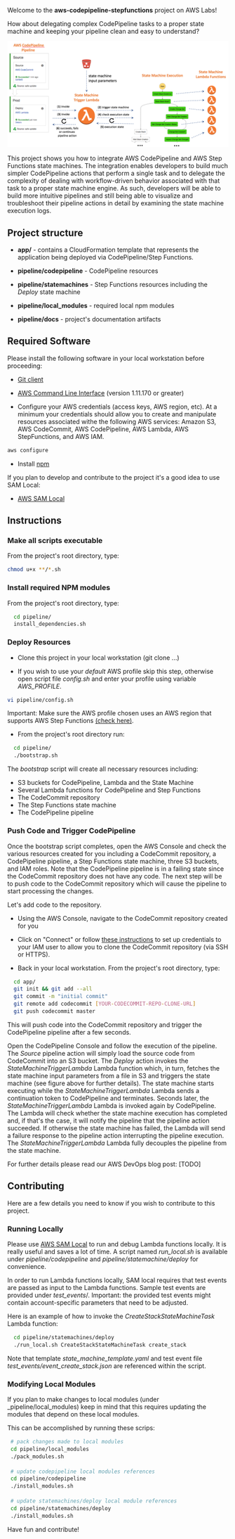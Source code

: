 
Welcome to the __aws-codepipeline-stepfunctions__ project on AWS Labs! 

How about delegating complex CodePipeline tasks to a proper state machine and keeping your pipeline clean and easy to understand? 

![approach-overview](pipeline/docs/codepipeline_statemachine.png)

This project shows you how to integrate AWS CodePipeline and AWS Step Functions state machines. The integration enables developers to build much simpler CodePipeline actions that perform a single task and to delegate the complexity of dealing with workflow-driven behavior associated with that task to a proper state machine engine. As such, developers will be able to build more intuitive pipelines and still being able to visualize and troubleshoot their pipeline actions in detail by examining the state machine execution logs.

## Project structure

* __app/__ - contains a CloudFormation template that represents the application being deployed via CodePipeline/Step Functions.

* __pipeline/codepipeline__ - CodePipeline resources

* __pipeline/statemachines__ - Step Functions resources including the _Deploy_ state machine

* __pipeline/local_modules__ - required local npm modules

* __pipeline/docs__ - project's documentation artifacts

## Required Software

Please install the following software in your local workstation before proceeding:

* [Git client](https://git-scm.com/downloads)

* [AWS Command Line Interface](http://docs.aws.amazon.com/cli/latest/userguide/installing.html) (version 1.11.170 or greater)

* Configure your AWS credentials (access keys, AWS region, etc). At a minimum your credentials should allow you to create and manipulate resources associated withe the following AWS services: Amazon S3, AWS CodeCommit, AWS CodePipeline, AWS Lambda, AWS StepFunctions, and AWS IAM.

```bash
aws configure
```

* Install [npm](https://www.npmjs.com/get-npm)

If you plan to develop and contribute to the project it's a good idea to use SAM Local:

* [AWS SAM Local](https://github.com/awslabs/aws-sam-local)

## Instructions

### Make all scripts executable

From the project's root directory, type:

```bash
chmod u+x **/*.sh
```

### Install required NPM modules

From the project's root directory, type:

```bash
  cd pipeline/
  install_dependencies.sh
```

### Deploy Resources

* Clone this project in your local workstation (git clone ...)

* If you wish to use your _default_ AWS profile skip this step, otherwise open script file _config.sh_ and enter your profile using variable _AWS\_PROFILE_.

```bash
vi pipeline/config.sh
```

Important: Make sure the AWS profile chosen uses an AWS region that supports AWS Step Functions [(check here)](https://aws.amazon.com/about-aws/global-infrastructure/regional-product-services/).

* From the project's root directory run:

```bash
  cd pipeline/
  ./bootstrap.sh
```

The _bootstrap_ script will create all necessary resources including:

* S3 buckets for CodePipeline, Lambda and the State Machine
* Several Lambda functions for CodePipeline and Step Functions 
* The CodeCommit repository
* The Step Functions state machine
* The CodePipeline pipeline

### Push Code and Trigger CodePipeline

Once the bootstrap script completes, open the AWS Console and check the various resources created for you including a CodeCommit repository, a CodePipeline pipeline, a Step Functions state machine, three S3 buckets, and IAM roles. Note that the CodePipeline pipeline is in a failing state since the CodeCommit repository does not have any code. The next step will be to push code to the CodeCommit repository which will cause the pipeline to start processing the changes. 

Let's add code to the repository.

* Using the AWS Console, navigate to the CodeCommit repository created for you

* Click on "Connect" or follow [these instructions](http://docs.aws.amazon.com/codecommit/latest/userguide/how-to-connect.html) to set up credentials to your IAM user to allow you to clone the CodeCommit repository (via SSH or HTTPS). 

* Back in your local workstation. From the project's root directory, type:

```bash
  cd app/
  git init && git add --all
  git commit -m "initial commit"
  git remote add codecommit [YOUR-CODECOMMIT-REPO-CLONE-URL]
  git push codecommit master
```

This will push code into the CodeCommit repository and trigger the CodePipeline pipeline after a few seconds. 

Open the CodePipeline Console and follow the execution of the pipeline. The _Source_ pipeline action will simply load the source code from CodeCommit into an S3 bucket. The _Deploy_ action invokes the _StateMachineTriggerLambda_ Lambda function which, in turn, fetches the state machine input parameters from a file in S3 and triggers the state machine (see figure above for further details). The state machine starts executing while the _StateMachineTriggerLambda_ Lambda sends a continuation token to CodePipeline and terminates. Seconds later, the _StateMachineTriggerLambda_ Lambda is invoked again by CodePipeline. The Lambda will check whether the state machine execution has completed and, if that's the case, it will notify the pipeline that the pipeline action succeeded. If otherwise the state machine has failed, the Lambda will send a failure response to the pipeline action interrupting the pipeline execution. The _StateMachineTriggerLambda_ Lambda fully decouples the pipeline from the state machine.
 
For further details please read our AWS DevOps blog post: [TODO]

## Contributing

Here are a few details you need to know if you wish to contribute to this project.

### Running Locally

Please use [AWS SAM Local](https://github.com/awslabs/aws-sam-local) to run and debug Lambda functions locally. It is really useful and saves a lot of time. A script named _run\_local.sh_ is available under _pipeline/codepipeline_ and _pipeline/statemachine/deploy_ for convenience.

In order to run Lambda functions locally, SAM local requires that test events are passed as input to the Lambda functions. Sample test events are provided under _test\_events_/. Important: the provided test events might contain account-specific parameters that need to be adjusted.

Here is an example of how to invoke the _CreateStackStateMachineTask_ Lambda function:

```bash
  cd pipeline/statemachines/deploy
  ./run_local.sh CreateStackStateMachineTask create_stack
```

Note that template _state\_machine\_template.yaml_ and test event file _test\_events/event\_create\_stack.json_ are referenced within the script.

### Modifying Local Modules

If you plan to make changes to local modules (under _pipeline/local\_modules) keep in mind that this requires updating the modules that depend on these local modules.

This can be accomplished by running these scrips:

```bash
 # pack changes made to local modules
 cd pipeline/local_modules
 ./pack_modules.sh
   
 # update codepipeline local modules references
 cd pipeline/codepipeline
 ./install_modules.sh
   
 # update statemachines/deploy local module references
 cd pipeline/statemachines/deploy
 ./install_modules.sh
```

Have fun and contribute!
